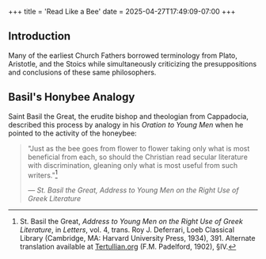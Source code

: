 +++
title = 'Read Like a Bee'
date = 2025-04-27T17:49:09-07:00
+++
## Introduction
Many of the earliest Church Fathers borrowed terminology from Plato, Aristotle, and the Stoics while simultaneously criticizing the presuppositions and conclusions of these same philosophers.

## Basil's Honybee Analogy
Saint Basil the Great, the erudite bishop and theologian from Cappadocia, described this process by analogy in his *Oration to Young Men* when he pointed to the activity of the honeybee:

> "Just as the bee goes from flower to flower taking only what is most beneficial from each, so should the Christian read secular literature with discrimination, gleaning only what is most useful from such writers."[^1]
> 
> <cite>— St. Basil the Great, <em>Address to Young Men on the Right Use of Greek Literature</em></cite>

[^1]: St. Basil the Great, *Address to Young Men on the Right Use of Greek Literature*, in *Letters*, vol. 4, trans. Roy J. Deferrari, Loeb Classical Library (Cambridge, MA: Harvard University Press, 1934), 391. Alternate translation available at [Tertullian.org](https://www.tertullian.org/fathers/basil_litterature01.htm) (F.M. Padelford, 1902), §IV.
